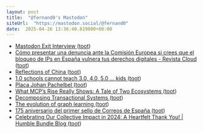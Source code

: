 ```yaml
---
layout: post
title:  "@fernand0's Mastodon"
siteUrl:  "https://mastodon.social/@fernand0"
date:  2025-04-26 13:36:40.819000+00:00
---
```

*  [Mastodon Exit Interview ](https://v.cx/2025/04/mastodon-exit-intervie) ([toot](https://mastodon.social/@fernand0/114404530637013387))
*  [Cómo presentar una denuncia ante la Comisión Europea si crees que el bloqueo de IPs en España vulnera tus derechos digitales - Revista Cloud ](https://revistacloud.com/como-presentar-una-denuncia-ante-la-comision-europea-si-crees-que-el-bloqueo-de-ips-en-espana-vulnera-tus-derechos-digitales) ([toot](https://mastodon.social/@fernand0/114404225505575758))
*  [Reflections of China ](https://daily-ink.davidtruss.com/reflections-of-china) ([toot](https://mastodon.social/@fernand0/114404035690954926))
*  [1.0 schools cannot teach 3.0, 4.0, 5.0 … kids ](https://educationfutures.com/post/10-schools-cannot-teach-30-40-50-kids) ([toot](https://mastodon.social/@fernand0/114403725293305040))
*  [Placa Johan Pachelbel ](https://www.flickr.com/photos/fernand0/54448832253) ([toot](https://mastodon.social/@fernand0/114403588745214995))
*  [What MCP’s Rise Really Shows: A Tale of Two Ecosystems ](https://jonturow.substack.com/p/what-mcps-rise-really-shows-a-tal) ([toot](https://mastodon.social/@fernand0/114403452421522632))
*  [Decomposing Transactional Systems ](https://transactional.blog/blog/2025-decomposing-transactional-system) ([toot](https://mastodon.social/@fernand0/114403228876834414))
*  [The evolution of graph learning ](https://research.google/blog/the-evolution-of-graph-learning) ([toot](https://mastodon.social/@fernand0/114401615538381131))
*  [175 aniversario del primer sello de Correos de España ](https://avecesunafoto.wordpress.com/2025/04/24/175-aniversario-del-primer-sello-de-correos-de-espana) ([toot](https://mastodon.social/@fernand0/114399726961757703))
*  [Celebrating Our Collective Impact in 2024: A Heartfelt Thank You! \| Humble Bundle Blog ](https://blog.humblebundle.com/celebrating-our-collective-impact-in-2024-a-heartfelt-thank-you) ([toot](https://mastodon.social/@fernand0/114399707999629435))
